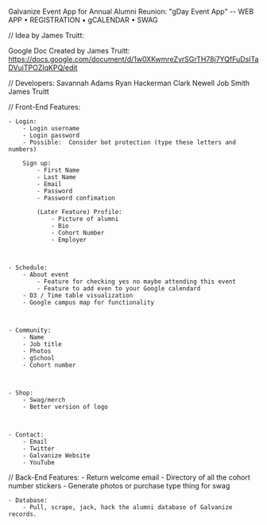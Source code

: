 Galvanize Event App for Annual Alumni Reunion:  "gDay Event App" -- 
WEB APP • REGISTRATION • gCALENDAR • SWAG


// Idea by James Truitt:


Google Doc Created by James Truitt: https://docs.google.com/document/d/1w0XKwmreZvrSGrTH78j7YQfFuDsITaDVuiTPOZIqKPQ/edit




// Developers: Savannah Adams
               Ryan Hackerman 
               Clark Newell
               Job Smith
               James Truitt




// Front-End Features:
    
    
    
    - Login:
        - Login username
        - Login password
        - Possible:  Consider bot protection (type these letters and numbers)

        Sign up:
            - First Name
            - Last Name
            - Email
            - Password
            - Password confimation

            (Later Feature) Profile:
                - Picture of alumni
                - Bio
                - Cohort Number
                - Employer
        
    
    
    - Schedule: 
        - About event
            - Feature for checking yes no maybe attending this event
            - Feature to add even to your Google calendard
        - D3 / Time table visualization 
        - Google campus map for functionality
    
    
    
    - Community:
        - Name
        - Job title
        - Photos
        - gSchool 
        - Cohort number
    
    
    
    - Shop: 
        - Swag/merch
        - Better version of logo



    - Contact:
        - Email
        - Twitter
        - Galvanize Website
        - YouTube




// Back-End Features:
    - Return welcome email
    - Directory of all the cohort number stickers
    - Generate photos or purchase type thing for swag


    - Database:
        - Pull, scrape, jack, hack the alumni database of Galvanize records.